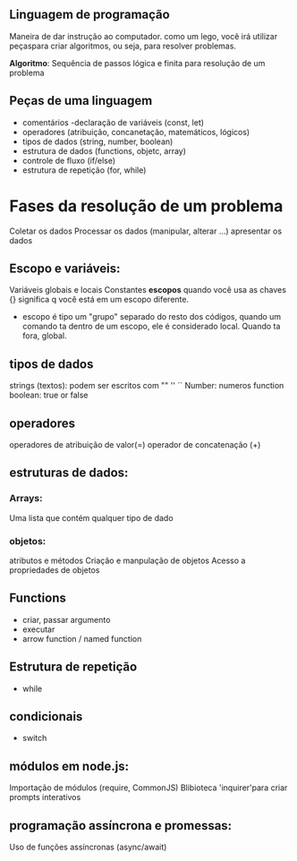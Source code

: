 ## Linguagem de programação

Maneira de dar instrução ao computador.
como um lego, você irá utilizar peçaspara criar algoritmos, ou seja, para resolver problemas.

**Algoritmo**: Sequência de passos lógica e finita para resolução de um problema

## Peças de uma linguagem

-  comentários
-declaração de variáveis (const, let)
- operadores (atribuição, concanetação, matemáticos, lógicos)
- tipos de dados (string, number, boolean)
- estrutura de dados (functions, objetc, array)
- controle de fluxo (if/else)
- estrutura de repetição (for, while)

# Fases da resolução de um problema

Coletar os dados
Processar os dados (manipular, alterar ...)
apresentar os dados

## Escopo e variáveis:

Variáveis globais e locais
Constantes
**escopos**
quando você usa as chaves {} significa q você está em um escopo diferente.
- escopo é tipo um "grupo" separado do resto dos códigos, quando um comando ta dentro de um escopo, ele é considerado local. Quando ta fora, global.
## tipos de dados
strings (textos): podem ser escritos com "" '' ``
Number: numeros
function
boolean: true or false

## operadores

operadores de atribuição de valor(=)
 operador de concatenação (+)

## estruturas de dados:

### Arrays:

Uma lista que contém qualquer tipo de dado

### objetos:

atributos e métodos
Criação e manpulação de objetos
Acesso a propriedades de objetos

## Functions

- criar, passar argumento
- executar
- arrow function / named function

## Estrutura de repetição
- while

## condicionais
- switch

## módulos em node.js:
Importação de módulos (require, CommonJS)
Blibioteca 'inquirer'para criar prompts interativos

## programação assíncrona e promessas:
Uso de funções assíncronas (async/await)
